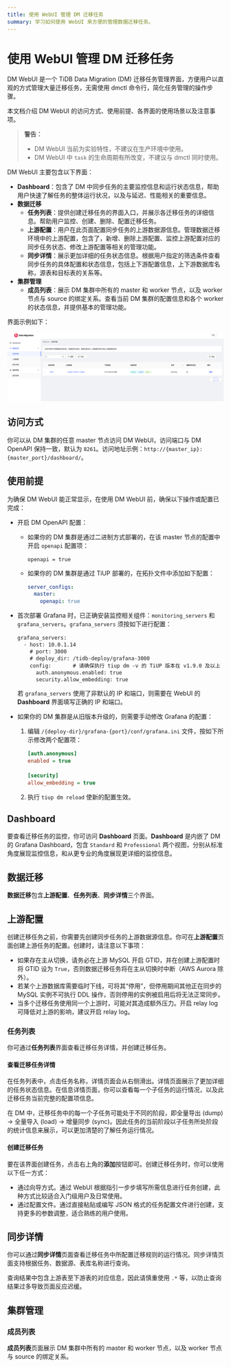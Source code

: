 ```yaml
---
title: 使用 WebUI 管理 DM 迁移任务
summary: 学习如何使用 WebUI 来方便的管理数据迁移任务。
---
```


# 使用 WebUI 管理 DM 迁移任务

DM WebUI 是一个 TiDB Data Migration (DM) 迁移任务管理界面，方便用户以直观的方式管理大量迁移任务，无需使用 dmctl 命令行，简化任务管理的操作步骤。

本文档介绍 DM WebUI 的访问方式、使用前提、各界面的使用场景以及注意事项。

> **警告：**
>
> - DM WebUI 当前为实验特性，不建议在生产环境中使用。
> - DM WebUI 中 `task` 的生命周期有所改变，不建议与 dmctl 同时使用。

DM WebUI 主要包含以下界面：

- **Dashboard**：包含了 DM 中同步任务的主要监控信息和运行状态信息，帮助用户快速了解任务的整体运行状况，以及与延迟、性能相关的重要信息。
- **数据迁移**
    - **任务列表**：提供创建迁移任务的界面入口，并展示各迁移任务的详细信息。帮助用户监控、创建、删除、配置迁移任务。
    - **上游配置**：用户在此页面配置同步任务的上游数据源信息。管理数据迁移环境中的上游配置，包含了，新增、删除上游配置、监控上游配置对应的同步任务状态、修改上游配置等相关的管理功能。
    - **同步详情**：展示更加详细的任务状态信息。根据用户指定的筛选条件查看同步任务的具体配置和状态信息，包括上下游配置信息，上下游数据库名称，源表和目标表的关系等。
- **集群管理**
    - **成员列表**：展示 DM 集群中所有的 master 和 worker 节点，以及 worker 节点与 source 的绑定关系。查看当前 DM 集群的配置信息和各个 worker 的状态信息，并提供基本的管理功能。

界面示例如下：

![webui](/media/dm/dm-webui-preview-cn.png)

## 访问方式

你可以从 DM 集群的任意 master 节点访问 DM WebUI，访问端口与 DM OpenAPI 保持一致，默认为 `8261`。访问地址示例：`http://{master_ip}:{master_port}/dashboard/`。

## 使用前提

为确保 DM WebUI 能正常显示，在使用 DM WebUI 前，确保以下操作或配置已完成：

+ 开启 DM OpenAPI 配置：

    - 如果你的 DM 集群是通过二进制方式部署的，在该 master 节点的配置中开启 `openapi` 配置项：

        ```
        openapi = true
        ```

    - 如果你的 DM 集群是通过 TiUP 部署的，在拓扑文件中添加如下配置：

        ```yaml
        server_configs:
          master:
            openapi: true
        ```

+ 首次部署 Grafana 时，已正确安装监控相关组件：`monitoring_servers` 和 `grafana_servers`。`grafana_servers` 须按如下进行配置：

    ```
    grafana_servers:
      - host: 10.0.1.14
        # port: 3000
        # deploy_dir: /tidb-deploy/grafana-3000
        config:       # 请确保执行 tiup dm -v 的 TiUP 版本在 v1.9.0 及以上
          auth.anonymous.enabled: true
          security.allow_embedding: true
    ```

    若 `grafana_servers` 使用了非默认的 IP 和端口，则需要在 WebUI 的 **Dashboard** 界面填写正确的 IP 和端口。

+ 如果你的 DM 集群是从旧版本升级的，则需要手动修改 Grafana 的配置：

    1. 编辑 `/{deploy-dir}/grafana-{port}/conf/grafana.ini` 文件，按如下所示修改两个配置项：

        ```ini
        [auth.anonymous]
        enabled = true

        [security]
        allow_embedding = true
        ```

    2. 执行 `tiup dm reload` 使新的配置生效。

## Dashboard

要查看迁移任务的监控，你可访问 **Dashboard** 页面。**Dashboard** 是内嵌了 DM 的 Grafana Dashboard，包含 `Standard` 和 `Professional` 两个视图，分别从标准角度展现监控信息，和从更专业的角度展现更详细的监控信息。

## 数据迁移

**数据迁移**包含**上游配置**、**任务列表**、**同步详情**三个界面。

## 上游配置

创建迁移任务之前，你需要先创建同步任务的上游数据源信息。你可在**上游配置**页面创建上游任务的配置。创建时，请注意以下事项：

- 如果存在主从切换，请务必在上游 MySQL 开启 GTID，并在创建上游配置时将 GTID 设为 `True`，否则数据迁移任务将在主从切换时中断（AWS Aurora 除外）。
- 若某个上游数据库需要临时下线，可将其“停用”，但停用期间其他正在同步的 MySQL 实例不可执行 DDL 操作，否则停用的实例被启用后将无法正常同步。
- 当多个迁移任务使用同一个上游时，可能对其造成额外压力。开启 relay log 可降低对上游的影响，建议开启 relay log。

### 任务列表

你可通过**任务列表**界面查看迁移任务详情，并创建迁移任务。

#### 查看迁移任务详情

在任务列表中，点击任务名称，详情页面会从右侧滑出。详情页面展示了更加详细的任务状态信息。在信息详情页面，你可以查看每一个子任务的运行情况，以及此迁移任务当前完整的配置项信息。

在 DM 中，迁移任务中的每一个子任务可能处于不同的阶段，即全量导出 (dump) -> 全量导入 (load) -> 增量同步 (sync)。因此任务的当前阶段以子任务所处阶段的统计信息来展示，可以更加清楚的了解任务运行情况。

#### 创建迁移任务

要在该界面创建任务，点击右上角的**添加**按钮即可。创建迁移任务时，你可以使用以下任一方式：

- 通过向导方式。通过 WebUI 根据指引一步步填写所需信息进行任务创建，此种方式比较适合入门级用户及日常使用。
- 通过配置文件。通过直接粘贴或编写 JSON 格式的任务配置文件进行创建，支持更多的参数调整，适合熟练的用户使用。

## 同步详情

你可以通过**同步详情**页面查看迁移任务中所配置迁移规则的运行情况。同步详情页面支持根据任务、数据源、表库名称进行查询。

查询结果中包含上游表至下游表的对应信息，因此请慎重使用 `.*` 等，以防止查询结果过多导致页面反应迟缓。

## 集群管理

### 成员列表

**成员列表**页面展示 DM 集群中所有的 master 和 worker 节点，以及 worker 节点与 source 的绑定关系。
